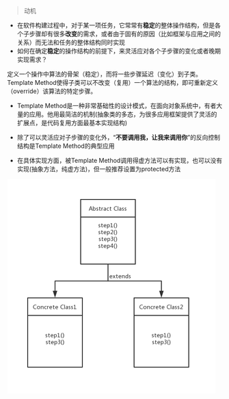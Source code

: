 > 动机
* 在软件构建过程中，对于某一项任务，它常常有**稳定**的整体操作结构，但是各个子步骤却有很多**改变**的需求，或者由于固有的原因（比如框架与应用之间的关系）而无法和任务的整体结构同时实现
* 如何在确定**稳定**的操作结构的前提下，来灵活应对各个子步骤的变化或者晚期实现需求？

 定义一个操作中算法的骨架（稳定），而将一些步骤延迟（变化）到子类。Template Method使得子类可以不改变（复用）一个算法的结构，即可重新定义（override）该算法的特定步骤。

 * Template Method是一种非常基础性的设计模式，在面向对象系统中，有者大量的应用。他用最简洁的机制(抽象类的多态，为很多应用框架提供了灵活的扩展点，是代码复用方面最基本实现结构)

 * 除了可以灵活应对子步骤的变化外，“**不要调用我，让我来调用你**”的反向控制结构是Template Method的典型应用

 * 在具体实现方面，被Template Method调用得虚方法可以有实现，也可以没有实现(抽象方法，纯虚方法)，但一般推荐设置为protected方法

  

  ![01_templateMethod](../../../../images/01_templateMethod.jpg)
